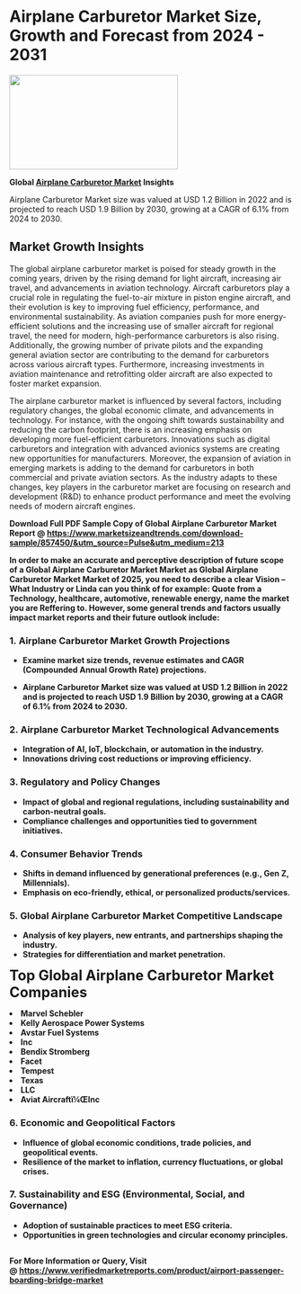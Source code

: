 <H1>Airplane Carburetor Market Size, Growth and Forecast from 2024 - 2031</H1><img class="aligncenter size-medium wp-image-584254" src="https://thirdeyenews.in/wp-content/uploads/2024/09/Global-Market-Research-300x168.jpeg" alt="" width="300" height="168" /><p><strong>Global&nbsp;<a href="https://www.marketsizeandtrends.com/download-sample/857450/&amp;utm_source=Pulse&amp;utm_medium=213">Airplane Carburetor Market</a> Insights</strong></p><p>Airplane Carburetor Market size was valued at USD 1.2 Billion in 2022 and is projected to reach USD 1.9 Billion by 2030, growing at a CAGR of 6.1% from 2024 to 2030.</p><p><h2>Market Growth Insights</h2> <p>The global airplane carburetor market is poised for steady growth in the coming years, driven by the rising demand for light aircraft, increasing air travel, and advancements in aviation technology. Aircraft carburetors play a crucial role in regulating the fuel-to-air mixture in piston engine aircraft, and their evolution is key to improving fuel efficiency, performance, and environmental sustainability. As aviation companies push for more energy-efficient solutions and the increasing use of smaller aircraft for regional travel, the need for modern, high-performance carburetors is also rising. Additionally, the growing number of private pilots and the expanding general aviation sector are contributing to the demand for carburetors across various aircraft types. Furthermore, increasing investments in aviation maintenance and retrofitting older aircraft are also expected to foster market expansion.</p> <p><strong></strong></p> <p>The airplane carburetor market is influenced by several factors, including regulatory changes, the global economic climate, and advancements in technology. For instance, with the ongoing shift towards sustainability and reducing the carbon footprint, there is an increasing emphasis on developing more fuel-efficient carburetors. Innovations such as digital carburetors and integration with advanced avionics systems are creating new opportunities for manufacturers. Moreover, the expansion of aviation in emerging markets is adding to the demand for carburetors in both commercial and private aviation sectors. As the industry adapts to these changes, key players in the carburetor market are focusing on research and development (R&D) to enhance product performance and meet the evolving needs of modern aircraft engines.</p> <p><strong></p><p><span class=""><strong>Download Full PDF Sample Copy of Global Airplane Carburetor Market Report</strong> @ <a href="https://www.marketsizeandtrends.com/download-sample/857450/&amp;utm_source=Pulse&amp;utm_medium=213" target="_blank">https://www.marketsizeandtrends.com/download-sample/857450/&amp;utm_source=Pulse&amp;utm_medium=213</a></span></p><p>In order to make an accurate and perceptive description of future scope of a Global&nbsp;Airplane Carburetor Market Market as Global&nbsp;Airplane Carburetor Market Market of 2025, you need to describe a clear Vision &ndash; What Industry or Linda can you think of for example: Quote from a Technology, healthcare, automotive, renewable energy, name the market you are Reffering to. However, some general trends and factors usually impact market reports and their future outlook include:</p><h3>1.&nbsp;<strong>Airplane Carburetor Market Growth Projections</strong></h3><ul><li>Examine market size trends, revenue estimates and CAGR (Compounded Annual Growth Rate) projections.</li><li><p>Airplane Carburetor Market size was valued at USD 1.2 Billion in 2022 and is projected to reach USD 1.9 Billion by 2030, growing at a CAGR of 6.1% from 2024 to 2030.</p></li></ul><h3>2.&nbsp;<strong>Airplane Carburetor Market Technological Advancements</strong></h3><ul><li>Integration of AI, IoT, blockchain, or automation in the industry.</li><li>Innovations driving cost reductions or improving efficiency.</li></ul><h3>3.&nbsp;<strong>Regulatory and Policy Changes</strong></h3><ul><li>Impact of global and regional regulations, including sustainability and carbon-neutral goals.</li><li>Compliance challenges and opportunities tied to government initiatives.</li></ul><h3>4.&nbsp;<strong>Consumer Behavior Trends</strong></h3><ul><li>Shifts in demand influenced by generational preferences (e.g., Gen Z, Millennials).</li><li>Emphasis on eco-friendly, ethical, or personalized products/services.</li></ul><h3>5.&nbsp;<strong>Global Airplane Carburetor Market Competitive Landscape</strong></h3><ul><li>Analysis of key players, new entrants, and partnerships shaping the industry.</li><li>Strategies for differentiation and market penetration.</li></ul><p data-pm-slice="1 1 []"><span style="color: inherit; font-family: inherit; font-size: 25px;">Top Global Airplane Carburetor Market Companies</span></p><div class="" data-test-id=""><p><li>Marvel Schebler</li><li> Kelly Aerospace Power Systems</li><li> Avstar Fuel Systems</li><li> Inc</li><li> Bendix Stromberg</li><li> Facet</li><li> Tempest</li><li> Texas</li><li> LLC</li><li> Aviat Aircraftï¼ŒInc</li></p></div><h3>6.&nbsp;<strong>Economic and Geopolitical Factors</strong></h3><ul><li>Influence of global economic conditions, trade policies, and geopolitical events.</li><li>Resilience of the market to inflation, currency fluctuations, or global crises.</li></ul><h3>7.&nbsp;<strong>Sustainability and ESG (Environmental, Social, and Governance)</strong></h3><ul><li>Adoption of sustainable practices to meet ESG criteria.</li><li>Opportunities in green technologies and circular economy principles.</li></ul><h2><strong style="font-size: 14px;">For More Information or Query, Visit @&nbsp;</strong><a style="background-color: #ffffff; font-size: 14px;" href="https://www.marketsizeandtrends.com/report/airplane-carburetor-market/" target="_blank">https://www.verifiedmarketreports.com/product/airport-passenger-boarding-bridge-market</a></h2>
